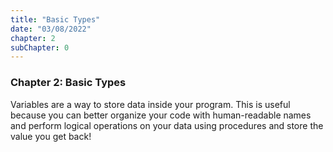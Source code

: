 ```yaml
---
title: "Basic Types"
date: "03/08/2022"
chapter: 2
subChapter: 0
---
```


### Chapter 2: Basic Types

Variables are a way to store data inside your program. This is useful because you can better organize your code with
human-readable names and perform logical operations on your data using procedures and store the value you get back!
